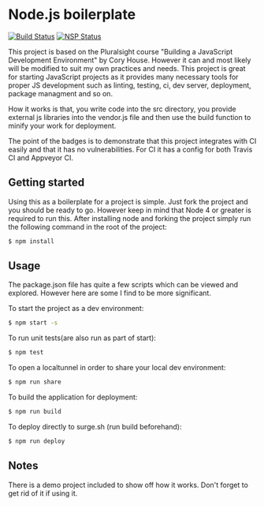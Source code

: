 # Node.js boilerplate
[![Build Status](https://travis-ci.org/sanderrouk/Node-Starterkit.svg?branch=master)](https://travis-ci.org/sanderrouk/Node-Starterkit) [![NSP Status](https://nodesecurity.io/orgs/phantomarts/projects/c0314d66-533a-4c04-87e9-ee888239e1d3/badge)](https://nodesecurity.io/orgs/phantomarts/projects/c0314d66-533a-4c04-87e9-ee888239e1d3)

This project is based on the Pluralsight course "Building a JavaScript Development Environment" by Cory House. However it can and most likely will be modified to suit my own practices and needs. 
This project is great for starting JavaScript projects as it provides many necessary tools for proper JS development such as linting, testing, ci, dev server, deployment, package managment and so on.

How it works is that, you write code into the src directory, you provide external js libraries into the vendor.js file and then use
the build function to minify your work for deployment.

The point of the badges is to demonstrate that this project integrates with CI easily and that it has no vulnerabilities.
For CI it has a config for both Travis CI and Appveyor CI.
## Getting started
Using this as a boilerplate for a project is simple. Just fork the project and you should be ready to go. 
However keep in mind that Node 4 or greater is required to run this. After installing node and forking the project
simply run the following command in the root of the project:
```bash
$ npm install
```

## Usage
The package.json file has quite a few scripts which can be viewed and explored. However here are some I find to be more significant.

To start the project as a dev environment:
```bash
$ npm start -s
```

To run unit tests(are also run as part of start):
```bash
$ npm test
```

To open a localtunnel in order to share your local dev environment:
```bash
$ npm run share
```

To build the application for deployment:
```bash
$ npm run build
```

To deploy directly to surge.sh (run build beforehand):
```bash
$ npm run deploy
```

## Notes
There is a demo project included to show off how it works. Don't forget to get rid of it if using it.
